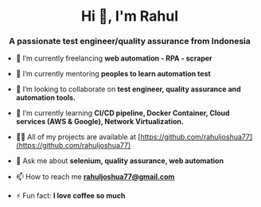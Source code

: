 <h1 align="center">Hi 👋, I'm Rahul</h1>
<h3 align="center">A passionate test engineer/quality assurance from Indonesia</h3>

- 🔭 I’m currently freelancing **web automation - RPA - scraper**

- 🤝 I’m currently mentoring **peoples to learn automation test**

- 👯 I’m looking to collaborate on **test engineer, quality assurance and automation tools.**

- 🌱 I’m currently learning **CI/CD pipeline, Docker Container, Cloud services (AWS & Google), Network Virtualization.**

- 👨‍💻 All of my projects are available at [https://github.com/rahuljoshua77](https://github.com/rahuljoshua77)

- 💬 Ask me about **selenium, quality assurance, web automation**

- 📫 How to reach me **rahuljoshua77@gmail.com**

- ⚡ Fun fact: **I love coffee so much**

